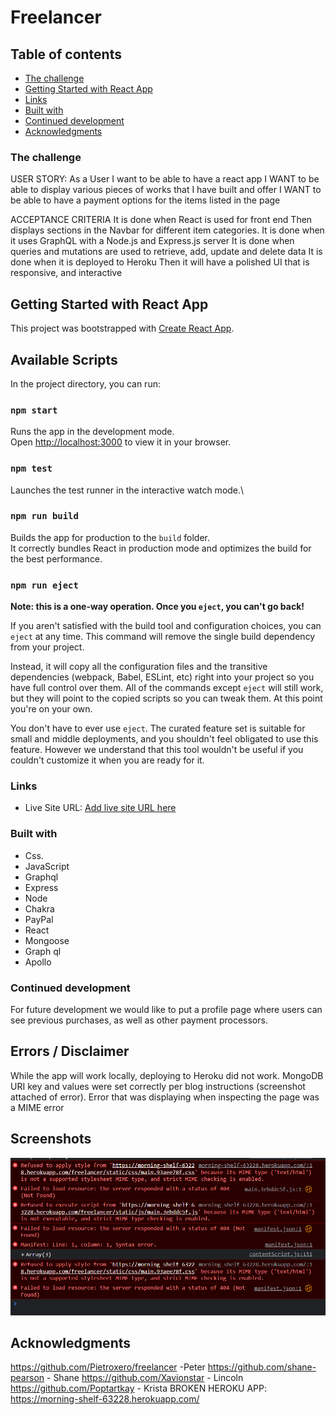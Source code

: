 
# Freelancer

## Table of contents

  - [The challenge](#the-challenge)
  - [Getting Started with React App](#getting-started-with-react-app)
  - [Links](#links)
  - [Built with](#built-with)
  - [Continued development](#continued-development)
- [Acknowledgments](#acknowledgments)





### The challenge

USER STORY:
As a User I want to be able to have a react app
I WANT to be able to display various pieces of works that I have built and offer
I WANT to be able to have a payment options for the items listed in the page


ACCEPTANCE CRITERIA
It is done when React is used for front end
Then displays sections in the Navbar for different item categories.
It is done when it uses GraphQL with a Node.js and Express.js server
It is done when queries and mutations are used to retrieve, add, update and delete data
It is done when it is deployed to Heroku
Then it will have a polished UI that is responsive, and interactive



## Getting Started with React App

This project was bootstrapped with [Create React App](https://github.com/facebook/create-react-app).

## Available Scripts

In the project directory, you can run:

### `npm start`

Runs the app in the development mode.\
Open [http://localhost:3000](http://localhost:3000) to view it in your browser.


### `npm test`

Launches the test runner in the interactive watch mode.\

### `npm run build`

Builds the app for production to the `build` folder.\
It correctly bundles React in production mode and optimizes the build for the best performance.

### `npm run eject`

**Note: this is a one-way operation. Once you `eject`, you can't go back!**

If you aren't satisfied with the build tool and configuration choices, you can `eject` at any time. This command will remove the single build dependency from your project.

Instead, it will copy all the configuration files and the transitive dependencies (webpack, Babel, ESLint, etc) right into your project so you have full control over them. All of the commands except `eject` will still work, but they will point to the copied scripts so you can tweak them. At this point you're on your own.

You don't have to ever use `eject`. The curated feature set is suitable for small and middle deployments, and you shouldn't feel obligated to use this feature. However we understand that this tool wouldn't be useful if you couldn't customize it when you are ready for it.


### Links

- Live Site URL: [Add live site URL here](https://your-live-site-url.com)



### Built with

- Css. 
- JavaScript 
- Graphql
- Express
- Node
- Chakra
- PayPal
- React
- Mongoose
- Graph ql
- Apollo


### Continued development
For future development we would like to put a profile page where users can see previous purchases, as well as other payment processors.

## Errors / Disclaimer

While the app will work locally, deploying to Heroku did not work. MongoDB URI key and values were set correctly per blog instructions (screenshot attached of error). Error that was displaying when inspecting the page was a MIME error


## Screenshots

![Screenshot](./client/src/Assets/heroku%20error.png)

## Acknowledgments

https://github.com/Pietroxero/freelancer -Peter
https://github.com/shane-pearson - Shane
https://github.com/Xavionstar - Lincoln
https://github.com/Poptartkay - Krista
BROKEN HEROKU APP: https://morning-shelf-63228.herokuapp.com/ 